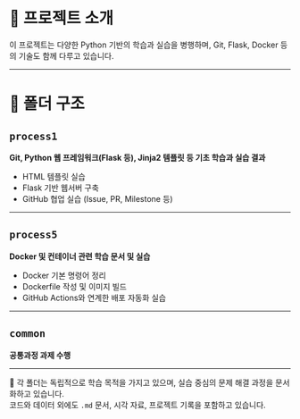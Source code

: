 # 📌 프로젝트 소개

이 프로젝트는 다양한 Python 기반의 학습과 실습을 병행하며, Git, Flask, Docker 등의 기술도 함께 다루고 있습니다.

---

# 📁 폴더 구조

## `process1`

**Git, Python 웹 프레임워크(Flask 등), Jinja2 템플릿 등 기초 학습과 실습 결과**

- HTML 템플릿 실습
- Flask 기반 웹서버 구축
- GitHub 협업 실습 (Issue, PR, Milestone 등)

---

## `process5`

**Docker 및 컨테이너 관련 학습 문서 및 실습**

- Docker 기본 명령어 정리
- Dockerfile 작성 및 이미지 빌드
- GitHub Actions와 연계한 배포 자동화 실습

---

## `common`

**공통과정 과제 수행**

---

📁 각 폴더는 독립적으로 학습 목적을 가지고 있으며, 실습 중심의 문제 해결 과정을 문서화하고 있습니다.  
코드와 데이터 외에도 `.md` 문서, 시각 자료, 프로젝트 기록을 포함하고 있습니다.
